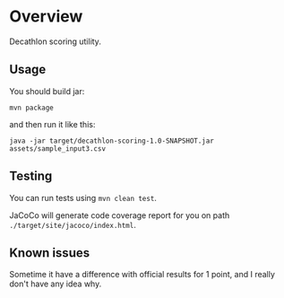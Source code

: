 # Overview

Decathlon scoring utility.

## Usage

You should build jar:

`mvn package`

and then run it like this: 
```
java -jar target/decathlon-scoring-1.0-SNAPSHOT.jar assets/sample_input3.csv
```

## Testing

You can run tests using `mvn clean test`.

JaCoCo will generate code coverage report for you on 
path `./target/site/jacoco/index.html`.

## Known issues

Sometime it have a difference with official results for 1 point,
and I really don't have any idea why.